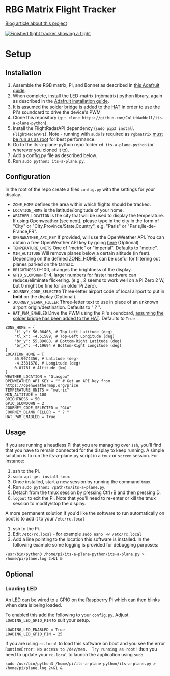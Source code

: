 # RBG Matrix Flight Tracker

[Blog article about this project](https://blog.colinwaddell.com/flight-tracker/)

[![Finished flight tracker showing a flight](https://blog.colinwaddell.com/media/flight-tracker/screen-flight-thumb.jpg)](https://blog.colinwaddell.com/media/flight-tracker/screen-flight.jpg)

# Setup

## Installation
1. Assemble the RGB matrix, Pi, and Bonnet as described in [this Adafruit guide](https://learn.adafruit.com/adafruit-rgb-matrix-bonnet-for-raspberry-pi/overview). 
2. When complete, install the LED-matrix (rgbmatrix) python library, again as described in the [Adafruit installation guide](https://learn.adafruit.com/adafruit-rgb-matrix-bonnet-for-raspberry-pi/driving-matrices).
3. It is assumed the [solder bridge is added to the HAT](https://learn.adafruit.com/assets/57727) in order to use the Pi's soundcard to drive the device's PWM
4. Clone this repository (`git clone https://github.com/ColinWaddell/its-a-plane-python`). 
5. Install the FlightRadarAPI dependency (`sudo pip3 install FlightRadarAPI`). Note - running with `sudo` is required as `rgbmatrix` [must be run as as root](https://github.com/hzeller/rpi-rgb-led-matrix/tree/master/bindings/python#using-the-library) for best performance.
6. Go to the its-a-plane-python repo folder `cd its-a-plane-python` (or wherever you cloned it to). 
7. Add a config.py file as described below. 
8. Run `sudo python3 its-a-plane.py`.


## Configuration
In the root of the repo create a files `config.py` with the settings for your display.
* `ZONE_HOME` defines the area within which flights should be tracked. 
* `LOCATION_HOME` is the latitude/longitude of your home.
* `WEATHER_LOCATION` is the city that will be used to display the temperature. If using Openweather (see next), please type in the city in the form of "City" or "City,Province/State,Country", e.g. "Paris" or "Paris,Ile-de-France,FR".
* `OPENWEATHER_API_KEY` If provided, will use the OpenWeather API. You can obtain a free OpenWeather API key by going [here](https://openweathermap.org/price) (Optional)
* `TEMPERATURE_UNITS` One of "metric" or "imperial". Defaults to "metric".
* `MIN_ALTITUDE` Will remove planes below a certain altitude (in feet). Depending on the defined ZONE_HOME, can be useful for filtering out planes parked on the tarmac.
* `BRIGHTNESS` 0-100, changes the brightness of the display. 
* `GPIO_SLOWDOWN` 0-4, larger numbers for faster hardware can reduce/eliminate flickering. (e.g., 2 seems to work well on a Pi Zero 2 W, but 0 might be fine for an older Pi Zero). 
* `JOURNEY_CODE_SELECTED` Three-letter airport code of local airport to put in **bold** on the display (Optional).
* `JOURNEY_BLANK_FILLER` Three-letter text to use in place of an unknown airport origin/destination. Defaults to " ? ".
* `HAT_PWM_ENABLED` Drive the PWM using the Pi's soundcard, [assuming the solder bridge has been added to the HAT](https://learn.adafruit.com/assets/57727). Defaults to `True`

```
ZONE_HOME = {
    "tl_y": 56.06403, # Top-Left Latitude (deg)
    "tl_x": -4.51589, # Top-Left Longitude (deg)
    "br_y": 55.89088, # Bottom-Right Latitude (deg)
    "br_x": -4.19694 # Bottom-Right Longitude (deg)
}
LOCATION_HOME = [
    55.9074356, # Latitude (deg)
    -4.3331678, # Longitude (deg)
    0.01781 # Altitude (km)
]
WEATHER_LOCATION = "Glasgow"
OPENWEATHER_API_KEY = "" # Get an API key from https://openweathermap.org/price
TEMPERATURE_UNITS = "metric"
MIN_ALTITUDE = 100
BRIGHTNESS = 50
GPIO_SLOWDOWN = 2
JOURNEY_CODE_SELECTED = "GLA"
JOURNEY_BLANK_FILLER = " ? "
HAT_PWM_ENABLED = True
```


## Usage
If you are running a headless Pi that you are managing over `ssh`, you'll find that you have to remain connected for the display to keep running. A simple solution is to run the its-a-plane.py script in a `tmux` or `screen` session. For instance:
1. ssh to the Pi.
2. `sudo apt-get install tmux`
3. Once installed, start a new session by running the command `tmux`.
4. Run `sudo python3 /path/to/its-a-plane.py`. 
5. Detach from the tmux session by pressing Ctrl+B and then pressing D. 
6. `logout` to exit the Pi. Note that you'll need to re-enter or kill the tmux session to modify/stop the display. 

A more permanent solution if you'd like the software to run automatically on boot is to add it to your `/etc/rc.local`
1. ssh to the Pi.
2. Edit `/etc/rc.local` - for example `sudo nano -w /etc/rc.local`
3. Add a line pointing to the location this software is installed. In the following example some logging is provided for debugging purposes:
```
/usr/bin/python3 /home/pi/its-a-plane-python/its-a-plane.py > /home/pi/plane.log 2>&1 &
```

## Optional

### Loading LED
An LED can be wired to a GPIO on the Raspberry Pi which can then blinks when data is being loaded.

To enabled this add the following to your `config.py`. Adjust `LOADING_LED_GPIO_PIN` to suit your setup.

```
LOADING_LED_ENABLED = True
LOADING_LED_GPIO_PIN = 25
```

If you are using `rc.local` to load this software on boot and you see the error `RuntimeError: No access to /dev/mem.  Try running as root!` then you need to update your `rc.local` to launch the application using `sudo`

```
sudo /usr/bin/python3 /home/pi/its-a-plane-python/its-a-plane.py > /home/pi/plane.log 2>&1 &
```